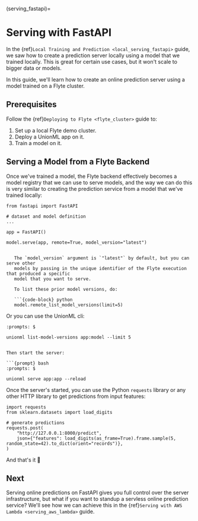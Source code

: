 (serving_fastapi)=

# Serving with FastAPI

In the {ref}`Local Training and Prediction <local_serving_fastapi>` guide, we saw how to
create a prediction server locally using a model that we trained locally. This is great
for certain use cases, but it won't scale to bigger data or models.

In this guide, we'll learn how to create an online prediction server using a model
trained on a Flyte cluster.

## Prerequisites

Follow the {ref}`Deploying to Flyte <flyte_cluster>` guide to:

1. Set up a local Flyte demo cluster.
2. Deploy a UnionML app on it.
3. Train a model on it.

## Serving a Model from a Flyte Backend

Once we've trained a model, the Flyte backend effectively becomes a model registry that
we can use to serve models, and the way we can do this is very similar to creating the
prediction service from a model that we've trained locally:

```{code-block} python
from fastapi import FastAPI

# dataset and model definition
...

app = FastAPI()

model.serve(app, remote=True, model_version="latest")
```

```{important}

   The `model_version` argument is `"latest"` by default, but you can serve other
   models by passing in the unique identifier of the Flyte execution that produced a specific
   model that you want to serve.

   To list these prior model versions, do:

   ```{code-block} python
   model.remote_list_model_versions(limit=5)
   ```

   Or you can use the UnionML cli:

   ```{prompt} bash
   :prompts: $

   unionml list-model-versions app:model --limit 5
   ```

```

Then start the server:

```{prompt} bash
:prompts: $

unionml serve app:app --reload
```

Once the server's started, you can use the Python `requests` library or any other HTTP library
to get predictions from input features:

```{code-block} python
import requests
from sklearn.datasets import load_digits

# generate predictions
requests.post(
    "http://127.0.0.1:8000/predict",
    json={"features": load_digits(as_frame=True).frame.sample(5, random_state=42).to_dict(orient="records")},
)
```

And that's it 🙌

## Next

Serving online predictions on FastAPI gives you full control over the server infrastructure, but
what if you want to standup a servless online prediction service? We'll see how we can achieve this
in the {ref}`Serving with AWS Lambda <serving_aws_lambda>` guide.
